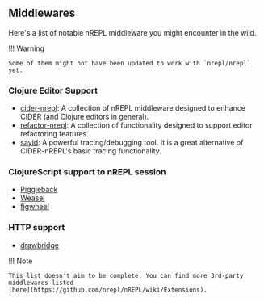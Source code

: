 ## Middlewares

Here's a list of notable nREPL middleware you might encounter in the wild.

!!! Warning

    Some of them might not have been updated to work with `nrepl/nrepl` yet.

### Clojure Editor Support

* [cider-nrepl](https://github.com/clojure-emacs/cider-nrepl): A collection of nREPL middleware designed to enhance CIDER (and Clojure editors in general).
* [refactor-nrepl](https://github.com/clojure-emacs/refactor-nrepl): A collection of functionality designed to support editor refactoring features.
* [sayid](http://bpiel.github.io/sayid/): A powerful tracing/debugging tool. It is a great alternative of CIDER-nREPL's
basic tracing functionality.

###  ClojureScript support to nREPL session

* [Piggieback](https://github.com/nrepl/piggieback)
* [Weasel](https://github.com/tomjakubowski/weasel)
* [figwheel](https://github.com/bhauman/lein-figwheel)

### HTTP support

* [drawbridge](https://github.com/nrepl/drawbridge)

!!! Note

    This list doesn't aim to be complete. You can find more 3rd-party middlewares listed
    [here](https://github.com/nrepl/nREPL/wiki/Extensions).
